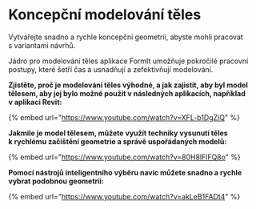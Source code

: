 # Koncepční modelování těles

Vytvářejte snadno a rychle koncepční geometrii, abyste mohli pracovat s variantami návrhů.

Jádro pro modelování těles aplikace FormIt umožňuje pokročilé pracovní postupy, které šetří čas a usnadňují a zefektivňují modelování.

**Zjistěte, proč je modelování těles výhodné, a jak zajistit, aby byl model tělesem, aby jej bylo možné použít v následných aplikacích, například v aplikaci Revit:**

{% embed url="https://www.youtube.com/watch?v=XFL-b1DgZiQ" %}

**Jakmile je model tělesem, můžete využít techniky vysunutí těles k rychlému začištění geometrie a správě uspořádaných modelů:**

{% embed url="https://www.youtube.com/watch?v=80H8lFlFQ8o" %}

**Pomocí nástrojů inteligentního výběru navíc můžete snadno a rychle vybrat podobnou geometrii:**

{% embed url="https://www.youtube.com/watch?v=akLeB1FADt4" %}
